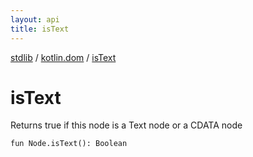 ```yaml
---
layout: api
title: isText
---
```

[stdlib](../index.md) / [kotlin.dom](index.md) / [isText](isText.md)

# isText
Returns true if this node is a Text node or a CDATA node
```
fun Node.isText(): Boolean
```
